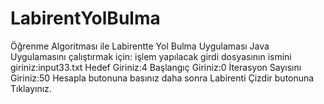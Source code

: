 # LabirentYolBulma
Öğrenme Algoritması ile Labirentte Yol Bulma Uygulaması
Java Uygulamasını çalıştırmak için:
işlem yapılacak girdi dosyasının ismini giriniz:input33.txt
Hedef Giriniz:4
Başlangıç Giriniz:0
İterasyon Sayısını Giriniz:50
Hesapla butonuna basınız daha sonra Labirenti Çizdir butonuna Tıklayınız.
